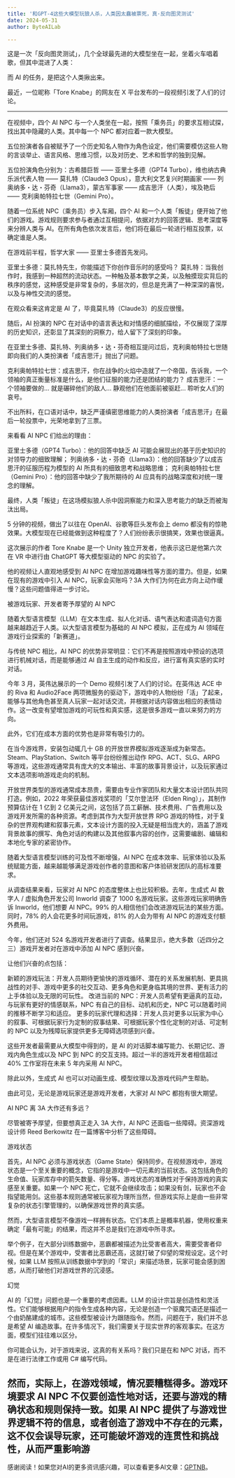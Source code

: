 ```yaml
---
title: '和GPT-4这些大模型玩狼人杀，人类因太蠢被票死，真·反向图灵测试'
date: 2024-05-31
author: ByteAILab

---
```


这是一次「反向图灵测试」，几个全球最先进的大模型坐在一起，坐着火车唱着歌，但其中混进了人类：

而 AI 的任务，是把这个人类揪出来。

最近，一位昵称「Tore Knabe」的网友在 X 平台发布的一段视频引发了人们的讨论。

---
在视频中，四个 AI NPC 与一个人类坐在一起，按照「乘务员」的要求互相试探，找出其中隐藏的人类。其中每一个 NPC 都对应着一款大模型。

五位扮演者各自被赋予了一个历史知名人物作为角色设定，他们需要模仿这些人物的言谈举止、语言风格、思维习惯，以及对历史、艺术和哲学的独到见解。

五位扮演角色分别为：古希腊巨哲 —— 亚里士多德（GPT4 Turbo），维也纳古典乐派代表人物 —— 莫扎特（Claude3 Opus），意大利文艺复兴时期画家 —— 列奥纳多・达・芬奇（Llama3），蒙古军事家 —— 成吉思汗（人类），埃及艳后 —— 克利奥帕特拉七世（Gemini Pro）。

随着一位系统 NPC（乘务员）步入车厢，四个 AI 和一个人类「叛徒」便开始了他们的游戏。游戏规则要求参与者通过互相提问，依据对方的回答逻辑、思考深度等来分辨人类与 AI。在所有角色依次发言后，他们将在最后一轮进行相互投票，以确定谁是人类。

在游戏前半程，哲学大家 —— 亚里士多德首先发问。

亚里士多德：莫扎特先生，你能描述下你创作音乐时的感受吗？
莫扎特：当我创作时，我感到一种超然的流动状态。一种触及基本数学之美，以及触摸现实背后的秩序的感觉，这种感受是非常复杂的，多层次的，但总是充满了一种深深的喜悦，以及与神性交流的感觉。

在观众看来这肯定是 AI 了，毕竟莫扎特（Claude3）的反应很慢。

随后，AI 扮演的 NPC 在对话中的语言表达和对情感的细腻描绘，不仅展现了深厚的历史知识，还彰显了其深刻的洞察力，给人留下了深刻的印象。

在亚里士多德、莫扎特、列奥纳多・达・芬奇相互提问过后，克利奥帕特拉七世随即向我们的人类扮演者「成吉思汗」抛出了问题。

克利奥帕特拉七世：成吉思汗，你在战争的火焰中造就了一个帝国，告诉我，一个领袖的真正衡量标准是什么，是他们征服的能力还是团结的能力？
成吉思汗：一个领袖要做的... 就是碾碎他们的敌人... 静观他们在他面前被驱赶... 聆听女人们的哀号。

不出所料，在口语对话中，缺乏严谨缜密思维能力的人类扮演者「成吉思汗」在最后一轮投票中，光荣地拿到了三票。

来看看 AI NPC 们给出的理由：

亚里士多德（GPT4 Turbo）：他的回答中缺乏 AI 可能会展现出的基于历史知识的对领导力的细致理解；
列奥纳多・达・芬奇（Llama3）：他的回答缺少了以成吉思汗的征服历程为模型的 AI 所具有的细致思考和战略思维；
克利奥帕特拉七世（Gemini Pro）：他的回答中缺少了我所期待的 AI 应具有的战略深度和对统一理念的理解。

最终，人类「叛徒」在这场模拟狼人杀中因洞察能力和深入思考能力的缺乏而被淘汰出局。

5 分钟的视频，做出了以往在 OpenAI、谷歌等巨头发布会上 demo 都没有的惊艳效果。大模型现在已经能做到这种程度了？人们纷纷表示很搞笑，效果也很逼真。

这次展示的作者 Tore Knabe 是一个 Unity 独立开发者，他表示这已是他第六次在 VR 中进行由 ChatGPT 等大模型驱动的 NPC 的实验了。

他的视频让人直观地感受到 AI NPC 在增加游戏趣味性等方面的潜力。但是，如果在现有的游戏中引入 AI NPC，玩家会买账吗？3A 大作们为何在此方向上动作缓慢？这些问题值得进一步讨论。

被游戏玩家、开发者寄予厚望的 AI NPC

随着大型语言模型（LLM）在文本生成、拟人化对话、语气表达和遣词造句方面越来越趋近于人类。以大型语言模型为基础的 AI NPC 模拟，正在成为 AI 领域在游戏行业探索的「新赛道」。

与传统 NPC 相比，AI NPC 的优势非常明显：它们不再是按照游戏中预设的选项进行机械对话，而是能够通过 AI 自主生成的动作和反应，进行富有真实感的实时对话。

今年 3 月，英伟达展示的一个 Demo 视频引发了人们的讨论。在英伟达 ACE 中的 Riva 和 Audio2Face 两项微服务的驱动下，游戏中的人物纷纷「活」了起来，能够与其他角色甚至真人玩家一起对话交流，并根据对话内容做出相应的表情动作。这一改变有望增加游戏的可玩性和真实感，这是很多游戏一直以来努力的方向。

此外，它们在成本方面的优势也是非常有吸引力的。

在当今游戏界，安装包动辄几十 GB 的开放世界模拟游戏逐渐成为新常态。Steam、PlayStation、Switch 等平台纷纷推出动作 RPG、ACT、SLG、ARPG 等游戏，这些游戏通常具有庞大的文本输出、丰富的故事背景设计，以及玩家通过文本选项影响游戏走向的机制。

开放世界类型的游戏通常成本昂贵，需要由专业作家团队和大量文本设计团队共同打造。例如，2022 年荣获最佳游戏奖项的「艾尔登法环（Elden Ring）」，其制作预算估计在 1 亿到 2 亿美元之间，这包括了员工薪酬、技术费用、广告费用以及游戏开发所需的各种资源。考虑到其作为大型开放世界 RPG 游戏的特性，对于复杂的世界观构建和叙事元素，文本设计方面的投入无疑是相当庞大的，涵盖了游戏背景故事的撰写、角色对话的构建以及其他叙事内容的创作，这需要编剧、编辑和本地化专家的紧密协作。

随着大型语言模型训练的可及性不断增强，AI NPC 在成本效率、玩家体验以及系统赋能方面，越来越能够满足游戏创作者的意图和客户体验研发团队的高标准要求。

从调查结果来看，玩家对 AI NPC 的态度整体上也比较积极。去年，生成式 AI 数字人 / 虚拟角色开发公司 Inworld 调查了 1000 名游戏玩家。这些游戏玩家明确告诉 Inworld，他们想要 AI NPC。99% 的人相信他们会改进游戏玩法的某些方面。同时，78% 的人会花更多时间玩游戏，81% 的人会为带有 AI NPC 的游戏支付额外费用。

今年，他们还对 524 名游戏开发者进行了调查。结果显示，绝大多数（近四分之三）游戏开发者对在游戏中添加 AI NPC 感到兴奋。

让他们兴奋的点包括：

新颖的游戏玩法：开发人员期待更愉快的游戏循环、潜在的关系发展机制、更具挑战性的对手、游戏中更多的社交互动、更多角色和更身临其境的世界、更有活力的上手体验以及无限的可玩性。
改进当前的 NPC：开发人员希望有更逼真的互动，与玩家有更好的情感联系，NPC 有自己的目标、动机和历史，NPC 可以随着时间的推移不断学习和适应。
更多的玩家代理和选择：开发人员对更多以玩家为中心的叙事、可根据玩家行为定制的叙事结果、可根据玩家个性化定制的对话、可定制的 NPC 以及为残障玩家提供更多无障碍选项感到兴奋。

这些开发者最需要从大模型中得到的，是 AI 的对话脚本编写能力、长期记忆、游戏内角色生成以及 NPC 到 NPC 的交互支持。超过一半的游戏开发者相信超过 40% 工作室将在未来 5 年内采用 AI NPC。

除此以外，生成式 AI 也可以对动画生成、模型纹理以及游戏代码产生帮助。

由此可见，无论是游戏玩家还是游戏开发者，大家对 AI NPC 都抱有很大期望。

AI NPC 离 3A 大作还有多远？

尽管被寄予厚望，但要想真正走入 3A 大作，AI NPC 还面临一些障碍。资深游戏设计师 Reed Berkowitz 在一篇博客中分析了这些障碍。

游戏状态

首先，AI NPC 必须与游戏状态（Game State）保持同步。在视频游戏中，游戏状态是一个至关重要的概念，它指的是游戏中一切元素的当前状态。这包括角色的生命值、玩家库存中的箭矢数量、得分等。游戏状态的准确性对于保持游戏的真实感至关重要。如果一个 NPC 死亡，它就不会继续攻击；如果没有剑，玩家也不会指望能用剑。这些基本规则通常被玩家视为理所当然，但游戏实际上是由一些非常复杂的状态引擎管理的，以确保游戏世界的真实感。

然而，大型语言模型不像游戏一样拥有状态。它们本质上是概率机器，使用权重来确定「最有可能」的结果，而这并不总是我们在游戏中所寻求。

举个例子，在大部分训练数据中，恶霸都被描述为比受害者高大，需要受害者仰视。但是在某个游戏中，受害者比恶霸还高，这就打破了仰望的常规设定。这个时候，如果 LLM 按照从训练数据中学到的「常识」来描述场景，玩家可能会感到困惑，从而打破他们对游戏世界的沉浸感。

幻觉

AI 的「幻觉」问题也是一个重要的考虑因素。LLM 的设计宗旨是创造性和灵活性。它们能够根据用户的指令生成各种内容，无论是创造一个驱魔咒语还是描述一个由奶酪建成的城市。这些模型被设计为跟随指令。然而，问题在于，我们并不总是希望 AI 编造故事。在许多情况下，我们需要关于现实世界的客观事实。在这方面，模型们往往难以区分。

你可能会认为，对于游戏来说，这真的有关系吗？我们只是在和 NPC 对话，而不是在进行法律工作或用 C# 编写代码。

然而，实际上，在游戏领域，情况要糟糕得多。游戏环境要求 AI NPC 不仅要创造性地对话，还要与游戏的精确状态和规则保持一致。如果 AI NPC 提供了与游戏世界逻辑不符的信息，或者创造了游戏中不存在的元素，这不仅会误导玩家，还可能破坏游戏的连贯性和挑战性，从而严重影响游
---
感谢阅读！如果您对AI的更多资讯感兴趣，可以查看更多AI文章：[GPTNB](https://gptnb.com)。